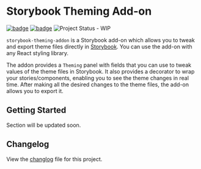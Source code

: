 # Storybook Theming Add-on

[![badge](https://raw.githubusercontent.com/storybookjs/brand/master/badge/badge-storybook.svg)](https://storybook.js.org/) [![badge](https://badgen.net/badge/eslint/airbnb/ff5a5f?icon=airbnb)](https://github.com/airbnb/javascript) ![Project Status - WIP](https://www.repostatus.org/badges/latest/wip.svg)

`storybook-theming-addon` is a Storybook add-on which allows you to tweak and export theme files directly in [Storybook](https://storybook.js.org). You can use the add-on with any React styling library.

The addon provides a `Theming` panel with fields that you can use to tweak values of the theme files in Storybook. It also provides a decorator to wrap your stories/components, enabling you to see the theme changes in real time. After making all the desired changes to the theme files, the add-on allows you to export it.

## Getting Started

Section will be updated soon.

## Changelog

View the [changlog](./CHANGELOG.md) file for this project.
